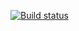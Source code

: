 [![Build status](https://ci.appveyor.com/api/projects/status/hogc166e4392m6ns?svg=true)](https://ci.appveyor.com/project/EvgeniaRepina/hw-api-ci-3)
